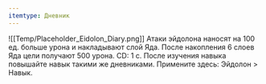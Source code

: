 ```yaml
---
itemtype: Дневник
---
```

![[Temp/Placeholder_Eidolon_Diary.png]]
Атаки эйдолона наносят на 100 ед. больше урона и накладывают слой Яда. После накопления 6 слоев Яда цели получают 500 урона. CD: 1 с. После изучения навыка повышайте навык такими же дневниками. Примените здесь: Эйдолон > Навык.
